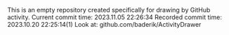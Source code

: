 This is an empty repository created specifically for drawing by GitHub activity.
Current commit time: 2023.11.05 22:26:34
Recorded commit time: 2023.10.20 22:25:14(1)
Look at: github.com/baderik/ActivityDrawer
